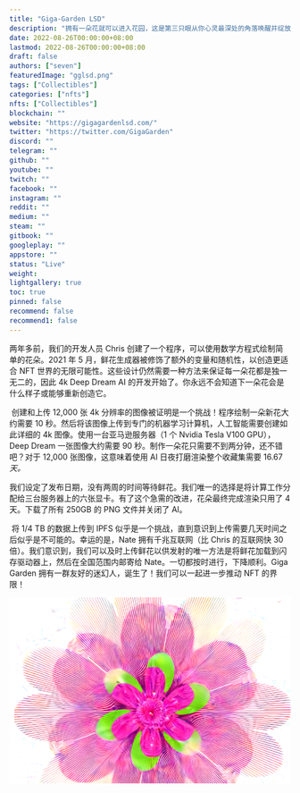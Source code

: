 ```yaml
---
title: "Giga-Garden LSD"
description: "拥有一朵花就可以进入花园，这是第三只眼从你心灵最深处的角落唤醒并绽放花朵的地方。"
date: 2022-08-26T00:00:00+08:00
lastmod: 2022-08-26T00:00:00+08:00
draft: false
authors: ["seven"]
featuredImage: "gglsd.png"
tags: ["Collectibles"]
categories: ["nfts"]
nfts: ["Collectibles"]
blockchain: ""
website: "https://gigagardenlsd.com/"
twitter: "https://twitter.com/GigaGarden"
discord: ""
telegram: ""
github: ""
youtube: ""
twitch: ""
facebook: ""
instagram: ""
reddit: ""
medium: ""
steam: ""
gitbook: ""
googleplay: ""
appstore: ""
status: "Live"
weight: 
lightgallery: true
toc: true
pinned: false
recommend: false
recommend1: false
---
```

 两年多前，我们的开发人员 Chris 创建了一个程序，可以使用数学方程式绘制简单的花朵。2021 年 5 月，鲜花生成器被修饰了额外的变量和随机性，以创造更适合 NFT 世界的无限可能性。这些设计仍然需要一种方法来保证每一朵花都是独一无二的，因此 4k Deep Dream AI 的开发开始了。你永远不会知道下一朵花会是什么样子或能够重新创造它。

​       创建和上传 12,000 张 4k 分辨率的图像被证明是一个挑战！程序绘制一朵新花大约需要 10 秒。然后将该图像上传到专门的机器学习计算机，人工智能需要创建如此详细的 4k 图像。使用一台亚马逊服务器（1 个 Nvidia Tesla V100 GPU），Deep Dream 一张图像大约需要 90 秒。制作一朵花只需要不到两分钟，还不错吧？对于 12,000 张图像，这意味着使用 AI 日夜打磨渲染整个收藏集需要 16.67*天。*

​       我们设定了发布日期，没有两周的时间等待鲜花。我们唯一的选择是将计算工作分配给三台服务器上的六张显卡。有了这个急需的改进，花朵最终完成渲染只用了 4 天。下载了所有 250GB 的 PNG 文件并关闭了 AI。

​       将 1/4 TB 的数据上传到 IPFS 似乎是一个挑战，直到意识到上传需要几天时间之后似乎是不可能的。幸运的是，Nate 拥有千兆互联网（比 Chris 的互联网快 30 倍）。我们意识到，我们可以及时上传鲜花以供发射的唯一方法是将鲜花加载到闪存驱动器上，然后在全国范围内邮寄给 Nate。一切都按时进行，下降顺利。Giga Garden 拥有一群友好的迷幻人，诞生了！我们可以一起进一步推动 NFT 的界限！

![nft](1661504757402.png)